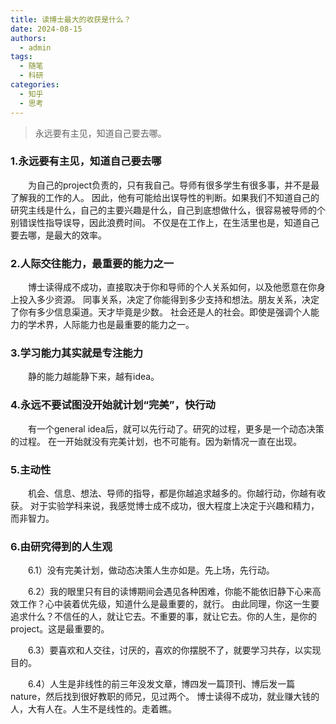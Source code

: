 ```yaml
---
title: 读博士最大的收获是什么？
date: 2024-08-15
authors:
  - admin
tags:
  - 随笔
  - 科研
categories:
  - 知乎
  - 思考
---
```


> 永远要有主见，知道自己要去哪。                             

<!--more-->
### 1.永远要有主见，知道自己要去哪
&emsp;&emsp;为自己的project负责的，只有我自己。导师有很多学生有很多事，并不是最了解我的工作的人。
因此，他有可能给出误导性的判断。如果我们不知道自己的研究主线是什么，自己的主要兴趣是什么，自己到底想做什么，很容易被导师的个别错误性指导误导，因此浪费时间。
不仅是在工作上，在生活里也是，知道自己要去哪，是最大的效率。

### 2.人际交往能力，最重要的能力之一
&emsp;&emsp;博士读得成不成功，直接取决于你和导师的个人关系如何，以及他愿意在你身上投入多少资源。
同事关系，决定了你能得到多少支持和想法。朋友关系，决定了你有多少信息渠道。天才毕竟是少数。
社会还是人的社会。即使是强调个人能力的学术界，人际能力也是最重要的能力之一。

### 3.学习能力其实就是专注能力
&emsp;&emsp;静的能力越能静下来，越有idea。

### 4.永远不要试图没开始就计划“完美”，快行动

&emsp;&emsp;有一个general idea后，就可以先行动了。研究的过程，更多是一个动态决策的过程。
在一开始就没有完美计划，也不可能有。因为新情况一直在出现。

### 5.主动性

&emsp;&emsp;机会、信息、想法、导师的指导，都是你越追求越多的。你越行动，你越有收获。
对于实验学科来说，我感觉博士成不成功，很大程度上决定于兴趣和精力，而非智力。

### 6.由研究得到的人生观

&emsp;&emsp;6.1）没有完美计划，做动态决策人生亦如是。先上场，先行动。

&emsp;&emsp;6.2）我的眼里只有目的读博期间会遇见各种困难，你能不能依旧静下心来高效工作？心中装着优先级，知道什么是最重要的，就行。
由此同理，你这一生要追求什么？不信任的人，就让它去。不重要的事，就让它去。你的人生，是你的project。这是最重要的。

&emsp;&emsp;6.3）要喜欢和人交往，讨厌的，喜欢的你摆脱不了，就要学习共存，以实现目的。

&emsp;&emsp;6.4）人生是非线性的前三年没发文章，博四发一篇顶刊、博后发一篇nature，然后找到很好教职的师兄，见过两个。
博士读得不成功，就业赚大钱的人，大有人在。人生不是线性的。走着瞧。





